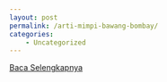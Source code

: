 ```yaml
---
layout: post
permalink: /arti-mimpi-bawang-bombay/
categories:
    - Uncategorized
---
```


[Baca Selengkapnya](/05)